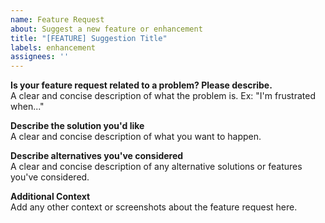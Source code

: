 ```yaml
---
name: Feature Request
about: Suggest a new feature or enhancement
title: "[FEATURE] Suggestion Title"
labels: enhancement
assignees: ''
---
```


**Is your feature request related to a problem? Please describe.**  
A clear and concise description of what the problem is. Ex: "I'm frustrated when..."

**Describe the solution you'd like**  
A clear and concise description of what you want to happen.

**Describe alternatives you've considered**  
A clear and concise description of any alternative solutions or features you've considered.

**Additional Context**  
Add any other context or screenshots about the feature request here.
